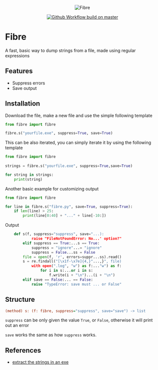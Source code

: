 <p align="center">
  <img src="https://imgur.com/GrTO4y8.png" alt="Fibre" />
</p>
<p align="center">
  <a href="https://discord.gg/79RjTfpzcW" target="_blank">
    <img src="https://img.shields.io/badge/python-3.10-yellow.svg" alt="Github Workflow build on master" />
  </a>
  
# Fibre
A fast, basic way to dump strings from a file, made using regular expressions

## Features
- Suppress errors
- Save output
  
## Installation
Download the file, make a new file and use the simple following template

```py
from fibre import fibre

fibre.s("yourfile.exe", suppress=True, save=True)
```
  
This can be also iterated, you can simply iterate it by using the following template
  
```py
from fibre import fibre
  
strings = fibre.s("yourfile.exe", suppress=True,save=True)

for string in strings:
    print(string)
```
Another basic example for customizing output
```py
from fibre import fibre

for line in fibre.s("fibre.py", save=True, suppress=True):
    if len(line) > 25:
        print(line[0:40] + "..." + line[-10:])
```
Output
```py
    def s(f, suppress="suppress", save="...):
            raise "FileNotFoundError: No...' option?"
        elif suppress == True:...s == True:
            suppress = "ignore"...= "ignore"
            suppress = False...ss = False
        file = open(f, 'r', errors=suppr...ss).read()
        s = re.findall("[\x1f-\x7e]{4,}"...,}", file)
            with open(".log", "w") as f:..."w") as f:
                for i in s:...or i in s:
                    f.write(i + "\n")...(i + "\n")
        elif save == False:... == False:
            raise "TypeError: save must ... or False"
```
  
## Structure
```ini
(method) s: (f: fibre, suppress="suppress", save="save") -> list
```

`suppress` can be only given the value `True`, or `False`, otherwise it will print out an error
  
`save` works the same as how `suppress` works.
  
## References
- [extract the strings in an exe](https://bytes.com/topic/python/answers/25257-extract-strings-exe)

